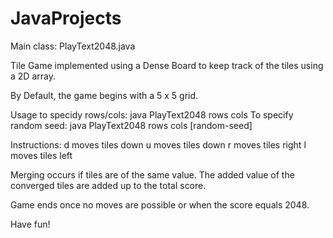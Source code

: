 # JavaProjects

Main class: PlayText2048.java

Tile Game implemented using a Dense Board to keep track of the tiles using a 2D array.

By Default, the game begins with a 5 x 5 grid.

Usage to specidy rows/cols: java PlayText2048 rows cols
To specify random seed: java PlayText2048 rows cols [random-seed]

Instructions: d moves tiles down
	      u moves tiles down
              r moves tiles right
              l moves tiles left

Merging occurs if tiles are of the same value. The added value of the converged tiles are added up to the total score.

Game ends once no moves are possible or when the score equals 2048.

Have fun!
